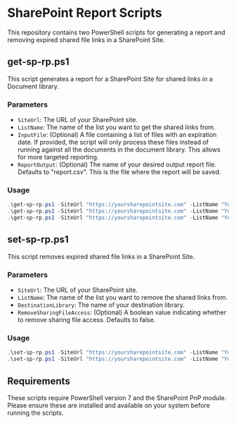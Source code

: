 # SharePoint Report Scripts

This repository contains two PowerShell scripts for generating a report and removing expired shared file links in a SharePoint Site.

## get-sp-rp.ps1

This script generates a report for a SharePoint Site for shared links in a Document library. 

### Parameters

- `SiteUrl`: The URL of your SharePoint site.
- `ListName`: The name of the list you want to get the shared links from.
- `InputFile`: (Optional) A file containing a list of files with an expiration date. If provided, the script will only process these files instead of running against all the documents in the document library. This allows for more targeted reporting.
- `ReportOutput`: (Optional) The name of your desired output report file. Defaults to "report.csv". This is the file where the report will be saved.

### Usage

```powershell
.\get-sp-rp.ps1 -SiteUrl "https://yoursharepointsite.com" -ListName "Your List Name"
.\get-sp-rp.ps1 -SiteUrl "https://yoursharepointsite.com" -ListName "Your List Name" -InputFile "myinputfile.txt"
.\get-sp-rp.ps1 -SiteUrl "https://yoursharepointsite.com" -ListName "Your List Name" -InputFile "myinputfile.txt" -ReportOutput "myreport.csv"
```

## set-sp-rp.ps1

This script removes expired shared file links in a SharePoint Site.

### Parameters

- `SiteUrl`: The URL of your SharePoint site.
- `ListName`: The name of the list you want to remove the shared links from.
- `DestinationLibrary`: The name of your destination library.
- `RemoveSharingFileAccess`: (Optional) A boolean value indicating whether to remove sharing file access. Defaults to false.

### Usage

```powershell
.\set-sp-rp.ps1 -SiteUrl "https://yoursharepointsite.com" -ListName "Your List Name" -DestinationLibrary "Your Destination Library"
.\set-sp-rp.ps1 -SiteUrl "https://yoursharepointsite.com" -ListName "Your List Name" -DestinationLibrary "Your Destination Library" -RemoveSharingFileAccess $true
```

## Requirements

These scripts require PowerShell version 7 and the SharePoint PnP module. Please ensure these are installed and available on your system before running the scripts.


